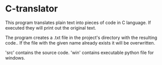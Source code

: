 # C-translator
This program translates plain text into pieces of code in C language. If executed they will print out the original text.

The program creates a .txt file in the project's directory with the resulting code.. If the file with the given name already exists it will be overwritten.

'src' contains the source code.
'win' contains executable python file for windows.
